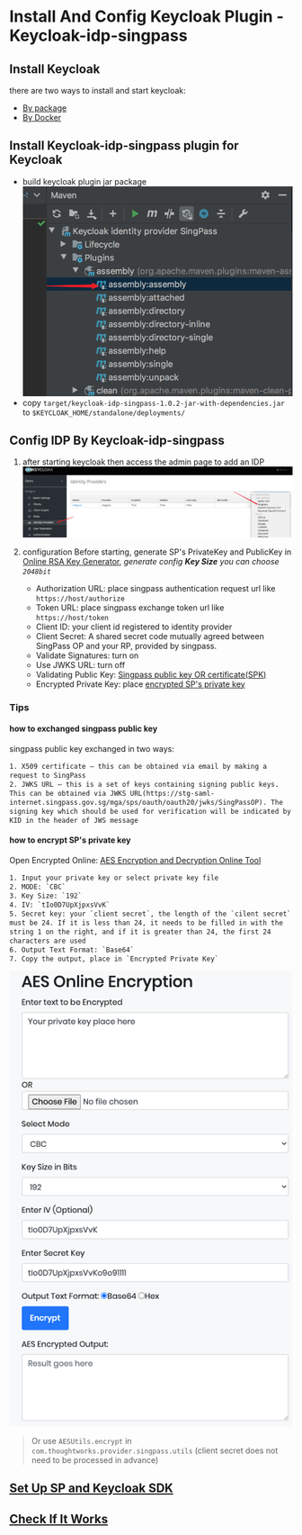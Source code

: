 # Install And Config Keycloak Plugin - Keycloak-idp-singpass

## Install Keycloak
 there are two ways to install and start keycloak:
 - [By package](https://www.keycloak.org/docs/latest/getting_started/index.html)
 - [By Docker](https://hub.docker.com/r/jboss/keycloak/)

## Install Keycloak-idp-singpass plugin for Keycloak
- build keycloak plugin jar package
    ![keycloak_plugin_build_jar](../images/keycloak_plugin_build_jar.png)
- copy `target/keycloak-idp-singpass-1.0.2-jar-with-dependencies.jar` to `$KEYCLOAK_HOME/standalone/deployments/`    

## Config IDP By Keycloak-idp-singpass
1. after starting keycloak then access the admin page to add an IDP
![add IDP](../images/keycloak_add_idp.png)

2. configuration
Before starting, generate SP's PrivateKey and PublicKey in [Online RSA Key Generator](https://travistidwell.com/jsencrypt/demo/), *generate config **Key Size** you can choose `2048bit`*

    - Authorization URL: place singpass authentication request url like `https://host/authorize`
    - Token URL: place singpass exchange token url like `https://host/token`
    - Client ID: your client id registered to identity provider
    - Client Secret: A shared secret code mutually agreed between SingPass OP and your RP, provided by singpass.
    - Validate Signatures: turn on
    - Use JWKS URL: turn off
    - Validating Public Key: [Singpass public key OR certificate(SPK)](#how-to-exchanged-singpass-public-key)
    - Encrypted Private Key: place [encrypted SP's private key](#how-to-encrypt-SP's-private-key)

### Tips

#### how to exchanged singpass public key
singpass public key exchanged in two ways:

    1. X509 certificate – this can be obtained via email by making a request to SingPass
    2. JWKS URL – this is a set of keys containing signing public keys. This can be obtained via JWKS URL(https://stg-saml-internet.singpass.gov.sg/mga/sps/oauth/oauth20/jwks/SingPassOP). The signing key which should be used for verification will be indicated by KID in the header of JWS message

#### how to encrypt SP's private key

Open Encrypted Online: [AES Encryption and Decryption Online Tool](https://www.devglan.com/online-tools/aes-encryption-decryption)

    1. Input your private key or select private key file
    2. MODE: `CBC`
    3. Key Size: `192`
    4. IV: `tIo0D7UpXjpxsVvK`
    5. Secret key: your `client secret`, the length of the `cilent secret` must be 24. If it is less than 24, it needs to be filled in with the string 1 on the right, and if it is greater than 24, the first 24 characters are used
    6. Output Text Format: `Base64`
    7. Copy the output, place in `Encrypted Private Key`

![encryption_the_example](../images/encryption_the_example.png)

> Or use `AESUtils.encrypt` in `com.thoughtworks.provider.singpass.utils` (client secret does not need to be processed in advance)

## [Set Up SP and Keycloak SDK](https://github.com/ThoughtWorksInc/SEA-SC-Integration-Demo#how-to-integration-keycloak)

## [Check If It Works](https://github.com/ThoughtWorksInc/SEA-SC-OpenID/blob/keycloak/documents/How-To-Start-SEA-SC-Integration-Demo-Locally.md#run-sea-sc-integration-demo)